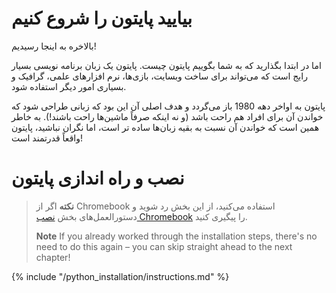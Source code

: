 # بیایید پایتون را شروع کنیم

بالاخره به اینجا رسیدیم!

اما در ابتدا بگذارید که به شما بگوییم پایتون چیست. پایتون یک زبان برنامه نویسی بسیار رایج است که می‌تواند برای ساخت وبسایت، بازی‌ها، نرم افزارهای علمی، گرافیک و بسیاری امور دیگر استفاده شود.

پایتون به اواخر دهه 1980 باز می‌گردد و هدف اصلی آن این بود که زبانی طراحی شود که خواندن آن برای افراد هم راحت باشد (و نه اینکه صرفاً ماشین‌ها راحت باشند!). به خاطر همین است که خواندن آن نسبت به بقیه زبان‌ها ساده تر است، اما نگران نباشید، پایتون واقعاً قدرتمند است!

# نصب و راه اندازی پایتون

> **نکته** اگر از Chromebook استفاده می‌کنید، از این بخش رد شوید و دستورالعمل‌های بخش [نصب Chromebook](../chromebook_setup/README.md) را پیگیری کنید.
> 
> **Note** If you already worked through the installation steps, there's no need to do this again – you can skip straight ahead to the next chapter!

{% include "/python_installation/instructions.md" %}
